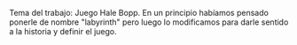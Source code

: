 Tema del trabajo: Juego Hale Bopp.
En un principio habíamos pensado ponerle de nombre "labyrinth" pero luego lo modificamos para darle sentido a la historia y definir el juego.
